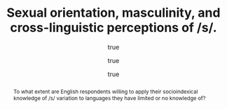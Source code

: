 ---
layout: paper
title: "Sexual orientation, masculinity, and cross-linguistic perceptions of /s/."
year: 2016
author: [{name: "Zac Boyd", url: "https://www.zacboyd.co.uk"},
		 {name: "Josef Fruehwald", url: "https://jofrhwld.github.io"},
		 {name: "Lauren Hall-Lew", url: "http://www.laurenhall-lew.com"}]
abstract: "To what extent are English respondents willing to apply their socioindexical knowledge of  /s/ variation to languages they have limited or no knowledge of?"
presented: [{conf: "NWAV 45", url: "http://linguistics.arts.sfu.ca/nwav45/"}]
docs: [{format: "Poster", url: "https://www.dropbox.com/s/cqalbtpi82s1ks4/Boyd_Fruehwald_Hall-Lew_NWAV45_CrossLx-s-Percep.pdf?dl=0"}]
categories: ["talk"]
display-category: "Paper"
comments: true
---